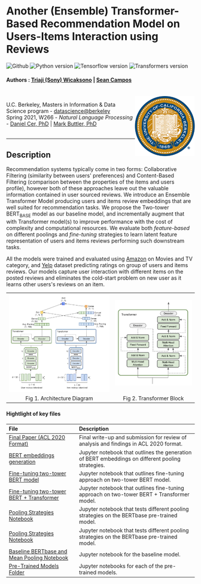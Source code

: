 Another (Ensemble) Transformer-Based Recommendation Model on Users-Items Interaction using Reviews
=======================================

![Github](https://img.shields.io/github/license/sony-w/RecommendationTransformer) ![Python version](https://img.shields.io/badge/python-v3.7-blue) ![Tensorflow version](https://img.shields.io/badge/tensorflow-v2.4.1-blue) ![Transformers version](https://img.shields.io/badge/transformers-v4.5-blue)

#### Authors : [Triaji (Sony) Wicaksono](https://www.linkedin.com/in/triaji-cahyo-wicaksono-68a17029/) | [Sean Campos](https://www.linkedin.com/in/sean-campos/)

<br>
<img align="right" width="160" src="./images/ucb.png"/>

U.C. Berkeley, Masters in Information & Data Science program - [datascience@berkeley](https://datascience.berkeley.edu/) <br>
Spring 2021, W266 - <i>Natural Language Processing</i> - [Daniel Cer, PhD](https://www.ischool.berkeley.edu/people/daniel-cer) | [Mark Buttler, PhD](https://www.ischool.berkeley.edu/people/mark-butler) <br><br>

---

## Description

Recommendation systems typically come in two forms: Collaborative Filtering (similarity between users' preferences) and Content-Based Filtering (comparison between the properties of the items and users profile), however both of these approaches leave out the valuable information contained in user sourced reviews. We introduce an Ensemble Transformer Model producing users and items review embeddings that are well suited for recommendation tasks. We propose the Two-tower BERT<sub>BASE</sub> model as our baseline model, and incrementally augment that with Transformer model(s) to improve performance with the cost of complexity and computational resources. We evaluate both _feature-based_ on different poolings and _fine-tuning_ strategies to learn latent feature representation of users and items reviews performing such downstream tasks.

All the models were trained and evaluated using [Amazon](http://deepyeti.ucsd.edu/jianmo/amazon/index.html) on Movies and TV category, and [Yelp](https://www.yelp.com/dataset) dataset predicting ratings on group of users and items reviews. Our models capture user interaction with different items on the posted reviews and eliminates the cold-start problem on new user as it learns other users's reviews on an item.

<table style="border-collapse: collapse; border: none;">
  <tr>
    <td><img src="images/BERT+Transformer_Architecture_Diagram.png"></td>
    <td><img src="images/Transformer_Block.png"></td>
  </tr>
  <tr>
    <td align='center'>Fig 1. Architecture Diagram</td>
    <td align='center'>Fig 2. Transformer Block</td>
  </tr>
 </table>

 #### Hightlight of key files

 | File | Description |
 |:---- | :---------- |
 | [Final Paper (ACL 2020 Format)]() | Final write-up and submission for review of analysis and findings in ACL 2020 format. |
 | [BERT embeddings generation](https://github.com/sony-w/RecommendationTransformer/blob/main/bert_embedding_colab.ipynb) | Jupyter notebook that outlines the generation of BERT embeddings on different pooling strategies. |
 | [Fine-tuning two-tower BERT model](https://github.com/sony-w/RecommendationTransformer/blob/main/bert_fine-tuning_training_colab.ipynb) | Jupyter notebook that outlines fine-tuning approach on two-tower BERT model. |
 | [Fine-tuning two-tower BERT + Transformer](https://github.com/sony-w/RecommendationTransformer/blob/main/bert-transformer_fine-tuning_training_colab.ipynb) | Jupyter notebook that outlines fine-tuning approach on two-tower BERT + Transformer model. |
 | [Pooling Strategies Notebook](https://github.com/sony-w/RecommendationTransformer/blob/main/Pooling%20Strategies/DeepCoNN_BERT_Pooling_Strategies.ipynb) | Jupyter notebook that tests different pooling strategies on the BERTbase pre-trained model. |  
| [Pooling Strategies Notebook](https://github.com/sony-w/RecommendationTransformer/blob/main/Pooling%20Strategies/DeepCoNN_BERT_Pooling_Strategies.ipynb) | Jupyter notebook that tests different pooling strategies on the BERTbase pre-trained model. |  
| [Baseline BERTbase and Mean Pooling Notebook](https://github.com/sony-w/RecommendationTransformer/blob/main/Pre-Trained%20Models/DeepCoNN-BERT-MeanPool-Baseline.ipynb) | Jupyter notebook for the baseline model. |  
| [Pre-Trained Models Folder](https://github.com/sony-w/RecommendationTransformer/tree/main/Pre-Trained%20Models) | Jupyter notebooks for each of the pre-trained models. |  
